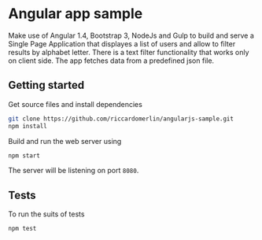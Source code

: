 Angular app sample
==================

Make use of Angular 1.4, Bootstrap 3, NodeJs and Gulp to build and serve
a Single Page Application that displayes a list of users and allow
to filter results by alphabet letter.
There is a text filter functionality that works only on client side.
The app fetches data from a predefined json file.

Getting started
---------------

Get source files and install dependencies
```bash
git clone https://github.com/riccardomerlin/angularjs-sample.git
npm install
```

Build and run the web server using
```bash
npm start
```
The server will be listening on port `8080`.

Tests
-----
To run the suits of tests
```bash
npm test
```


